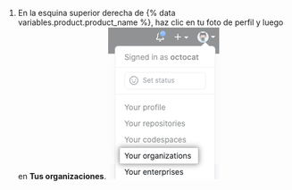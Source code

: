 1. En la esquina superior derecha de {% data variables.product.product_name %}, haz clic en tu foto de perfil y luego en **Tus organizaciones**. ![Tus organizaciones en el menú de perfil](/assets/images/help/profile/your-organizations.png)

